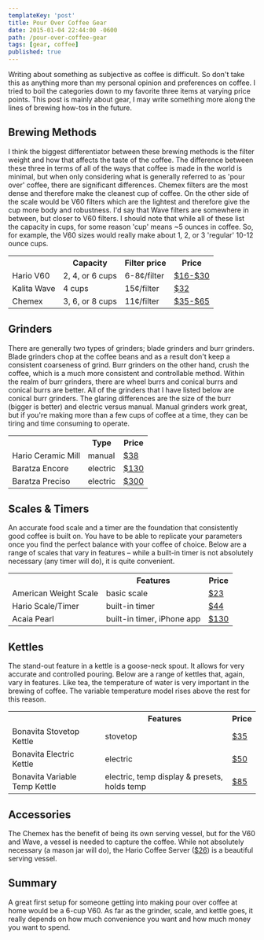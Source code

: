 ```yaml
---
templateKey: 'post'
title: Pour Over Coffee Gear
date: 2015-01-04 22:44:00 -0600
path: /pour-over-coffee-gear
tags: [gear, coffee]
published: true
---
```


Writing about something as subjective as coffee is difficult. So don't take this as anything more than my personal opinion and preferences on coffee. I tried to boil the categories down to my favorite three items at varying price points. This post is mainly about gear, I may write something more along the lines of brewing how-tos in the future.

## Brewing Methods

I think the biggest differentiator between these brewing methods is the filter weight and how that affects the taste of the coffee. The difference between these three in terms of all of the ways that coffee is made in the world is minimal, but when only considering what is generally referred to as 'pour over' coffee, there are significant differences. Chemex filters are the most dense and therefore make the cleanest cup of coffee. On the other side of the scale would be V60 filters which are the lightest and therefore give the cup more body and robustness. I'd say that Wave filters are somewhere in between, but closer to V60 filters. I should note that while all of these list the capacity in cups, for some reason 'cup' means ~5 ounces in coffee. So, for example, the V60 sizes would really make about 1, 2, or 3 'regular' 10-12 ounce cups.

<table>
  <tr>
    <th></th>
    <th>Capacity</th>
    <th>Filter price</th>
    <th>Price</th>
  </tr>
  <tr>
    <td>Hario V60</td>
    <td>2, 4, or 6 cups</td>
    <td>6-8¢/filter</td>
    <td><a href='http://amzn.com/B000P4D5HG'>$16-$30</a></td>
  </tr>
  <tr>
    <td>Kalita Wave</td>
    <td>4 cups</td>
    <td>15¢/filter</td>
    <td><a href='http://amzn.com/B000X1AM0Y'>$32</a></td>
  </tr>
  <tr>
    <td>Chemex</td>
    <td>3, 6, or 8 cups</td>
    <td>11¢/filter</td>
    <td><a href='http://amzn.com/B0036YFTO4'>$35-$65</a></td>
  </tr>
</table>

## Grinders

There are generally two types of grinders; blade grinders and burr grinders. Blade grinders chop at the coffee beans and as a result don't keep a consistent coarseness of grind. Burr grinders on the other hand, crush the coffee, which is a much more consistent and controllable method. Within the realm of burr grinders, there are wheel burrs and conical burrs and conical burrs are better. All of the grinders that I have listed below are conical burr grinders. The glaring differences are the size of the burr (bigger is better) and electric versus manual. Manual grinders work great, but if you're making more than a few cups of coffee at a time, they can be tiring and time consuming to operate.

<table>
  <tr>
    <th></th>
    <th>Type</th>
    <th>Price</th>
  </tr>
  <tr>
    <td>Hario Ceramic Mill</td>
    <td>manual</td>
    <td><a href='http://amzn.com/B001802PIQ'>$38</a></td>
  </tr>
  <tr>
    <td>Baratza Encore</td>
    <td>electric</td>
    <td><a href='http://amzn.com/B00LW8122Y'>$130</a></td>
  </tr>
  <tr>
    <td>Baratza Preciso</td>
    <td>electric</td>
    <td><a href='http://amzn.com/B003JFCRN6'>$300</a></td>
  </tr>
</table>

## Scales & Timers

An accurate food scale and a timer are the foundation that consistently good coffee is built on. You have to be able to replicate your parameters once you find the perfect balance with your coffee of choice. Below are a range of scales that vary in features – while a built-in timer is not absolutely necessary (any timer will do), it is quite convenient.

<table>
  <tr>
    <th></th>
    <th>Features</th>
    <th>Price</th>
  </tr>
  <tr>
    <td>American Weight Scale</td>
    <td>basic scale</td>
    <td><a href='http://amzn.com/B001RF3XJ2'>$23</a></td>
  </tr>
  <tr>
    <td>Hario Scale/Timer</td>
    <td>built-in timer</td>
    <td><a href='http://amzn.com/B009GPJMOU'>$44</a></td>
  </tr>
  <tr>
    <td>Acaia Pearl</td>
    <td>built-in timer, iPhone app</td>
    <td><a href='http://acaia.co/products/acaia-pearl'>$130</a></td>
  </tr>
</table>

## Kettles

The stand-out feature in a kettle is a goose-neck spout. It allows for very accurate and controlled pouring. Below are a range of kettles that, again, vary in features. Like tea, the temperature of water is very important in the brewing of coffee. The variable temperature model rises above the rest for this reason.

<table>
  <tr>
    <th></th>
    <th>Features</th>
    <th>Price</th>
  </tr>
  <tr>
    <td>Bonavita Stovetop Kettle</td>
    <td>stovetop</td>
    <td><a href='http://amzn.com/B005YR0IBU'>$35</a></td>
  </tr>
  <tr>
    <td>Bonavita Electric Kettle</td>
    <td>electric</td>
    <td><a href='http://amzn.com/B005YR0GDA'>$50</a></td>
  </tr>
  <tr>
    <td>Bonavita Variable Temp Kettle</td>
    <td>electric, temp display & presets, holds temp</td>
    <td><a href='http://amzn.com/B005YR0F40'>$85</a></td>
  </tr>
</table>

## Accessories

The Chemex has the benefit of being its own serving vessel, but for the V60 and Wave, a vessel is needed to capture the coffee. While not absolutely necessary (a mason jar will do), the Hario Coffee Server ([$26](http://amzn.com/B000P4B4LU)) is a beautiful serving vessel.

## Summary

A great first setup for someone getting into making pour over coffee at home would be a 6-cup V60. As far as the grinder, scale, and kettle goes, it really depends on how much convenience you want and how much money you want to spend.
